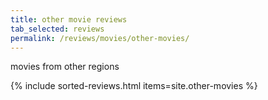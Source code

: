```yaml
---
title: other movie reviews
tab_selected: reviews
permalink: /reviews/movies/other-movies/
---
```

movies from other regions

{% include sorted-reviews.html items=site.other-movies %}

